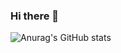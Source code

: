 ### Hi there 👋

![Anurag's GitHub stats](https://github-readme-stats.vercel.app/api?username=fushengcf&show_icons=true&theme=algolia)

